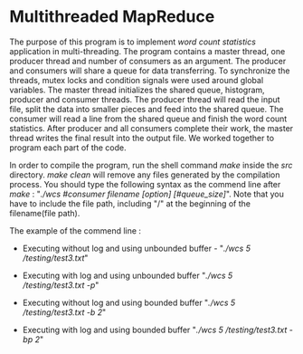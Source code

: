 # Multithreaded MapReduce

The purpose of this program is to implement *word count statistics* application in multi-threading. The program contains a master thread, one producer thread and number of consumers as an argument. The producer and consumers will share a queue for data transferring. To synchronize the threads, mutex locks and condition signals were used around global variables.  The master thread initializes the shared queue, histogram, producer and consumer threads. The producer thread will read the input file, split the data into smaller pieces and feed into the shared queue. The consumer will read a line from the shared queue and finish the word count statistics. After producer and all consumers complete their work, the master thread writes the final result into the output file. We worked together to program each part of the code.

In order to compile the program, run the shell command *make* inside the *src* directory. *make clean* will remove any files generated by the compilation process. You should type the following syntax as the commend line after *make* : "*./wcs #consumer filename [option] [#queue_size]*". Note that you have to include the file path, including "/" at the beginning of the filename(file path).

The example of the commend line :

* Executing without log and using unbounded buffer -
"*./wcs 5 /testing/test3.txt*"

* Executing with log and using unbounded buffer
"*./wcs 5 /testing/test3.txt -p*"

* Executing without log and using bounded buffer
"*./wcs 5 /testing/test3.txt -b 2*"

* Executing with log and using bounded buffer
"*./wcs 5 /testing/test3.txt -bp 2*"
